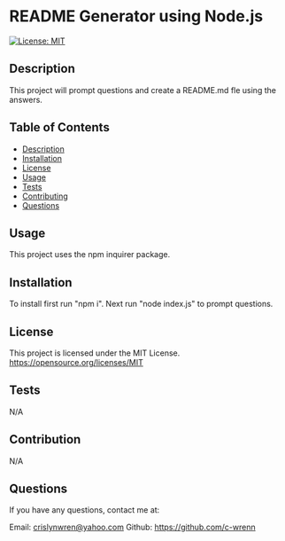
# README Generator using Node.js
[![License: MIT](https://img.shields.io/badge/License-MIT-yellow.svg)](https://opensource.org/licenses/MIT)

## Description
This project will prompt questions and create a README.md fle using the answers.

## Table of Contents
        
  * [Description](#description)
  * [Installation](#install)
  * [License](#license)
  * [Usage](#usage)
  * [Tests](#tests)
  * [Contributing](#contribution)
  * [Questions](#questions)

## Usage

This project uses the npm inquirer package.

## Installation

To install first run "npm i". Next run "node index.js" to prompt questions.

## License

This project is licensed under the MIT License.
https://opensource.org/licenses/MIT

## Tests

N/A

## Contribution
N/A

## Questions

If you have any questions, contact me at:

Email: crislynwren@yahoo.com
Github: https://github.com/c-wrenn